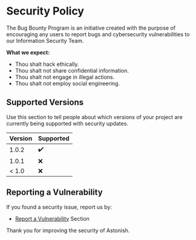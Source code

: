 # Security Policy
The Bug Bounty Program is an initiative created with the purpose of encouraging any users to report bugs and cybersecurity vulnerabilities to our Information Security Team.

**What we expect:**
*  Thou shalt hack ethically.
*  Thou shalt not share confidential information.
*  Thou shalt not engage in illegal actions.
*  Thou shalt not employ social engineering. 

## Supported Versions

Use this section to tell people about which versions of your project are
currently being supported with security updates.

| Version | Supported          |
| ------- | ------------------ |
| 1.0.2   | :heavy_check_mark: |
| 1.0.1   | :x:                |
| < 1.0   | :x:                |

## Reporting a Vulnerability

If you found a security issue, report us by:
* [Report a Vulnerability](http://github.com/e-hakson/Astonish/security) Section

Thank you for improving the security of Astonish.
